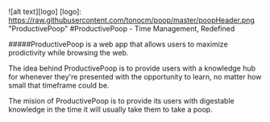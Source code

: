 ![alt text][logo]
[logo]: https://raw.githubusercontent.com/tonocm/poop/master/poopHeader.png "ProductivePoop"
#ProductivePoop - Time Management, Redefined

#####ProductivePoop is a web app that allows users to maximize prodictivity while browsing the web.

The idea behind ProductivePoop is to provide users with a knowledge hub for whenever they're presented with the opportunity to learn, no matter how small that timeframe could be.

The mision of ProductivePoop is to provide its users with digestable knowledge in the time it will usually take them to take a poop.